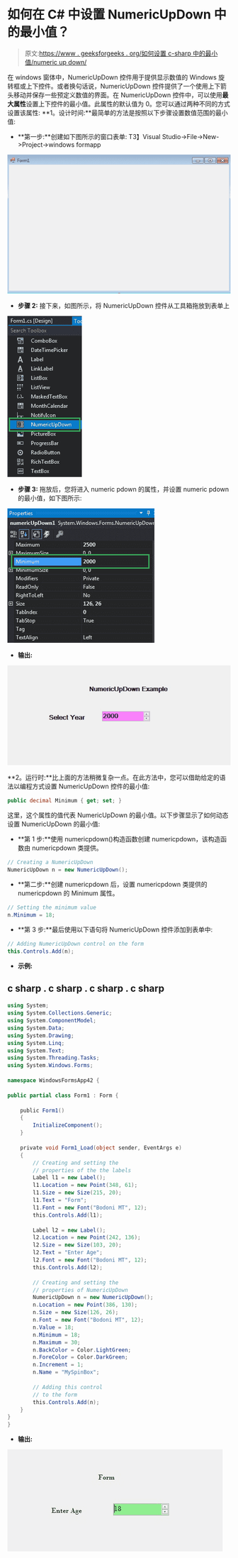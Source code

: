 # 如何在 C# 中设置 NumericUpDown 中的最小值？

> 原文:[https://www . geeksforgeeks . org/如何设置 c-sharp 中的最小值/numeric up down/](https://www.geeksforgeeks.org/how-to-set-minimum-value-in-numericupdown-in-c-sharp/)

在 windows 窗体中，NumericUpDown 控件用于提供显示数值的 Windows 旋转框或上下控件。或者换句话说，NumericUpDown 控件提供了一个使用上下箭头移动并保存一些预定义数值的界面。在 NumericUpDown 控件中，可以使用**最大属性**设置上下控件的最小值。此属性的默认值为 0。您可以通过两种不同的方式设置该属性:
**1。设计时间:**最简单的方法是按照以下步骤设置数值范围的最小值:

*   **第一步:**创建如下图所示的窗口表单:
    T3】Visual Studio->File->New->Project->windows formapp

![](img/de9202f1f4646167e60ea580d67273d9.png)

*   **步骤 2:** 接下来，如图所示，将 NumericUpDown 控件从工具箱拖放到表单上

![](img/7e6793c7707d6f751dd57d4d9f670dfe.png)

*   **步骤 3:** 拖放后，您将进入 numeric pdown 的属性，并设置 numeric pdown 的最小值，如下图所示:

![](img/43a45fde03605d02d9d568ec02162e64.png)

*   **输出:**

![](img/5b906b098eadf850992d59c76d8ac722.png)

**2。运行时:**比上面的方法稍微复杂一点。在此方法中，您可以借助给定的语法以编程方式设置 NumericUpDown 控件的最小值:

```cs
public decimal Minimum { get; set; }
```

这里，这个属性的值代表 NumericUpDown 的最小值。以下步骤显示了如何动态设置 NumericUpDown 的最小值:

*   **第 1 步:**使用 numericpdown()构造函数创建 numericpdown，该构造函数由 numericpdown 类提供。

```cs
// Creating a NumericUpDown
NumericUpDown n = new NumericUpDown();
```

*   **第二步:**创建 numericpdown 后，设置 numericpdown 类提供的 numericpdown 的 Minimum 属性。

```cs
// Setting the minimum value
n.Minimum = 18;
```

*   **第 3 步:**最后使用以下语句将 NumericUpDown 控件添加到表单中:

```cs
// Adding NumericUpDown control on the form
this.Controls.Add(n);
```

*   **示例:**

## c sharp . c sharp . c sharp . c sharp

```cs
using System;
using System.Collections.Generic;
using System.ComponentModel;
using System.Data;
using System.Drawing;
using System.Linq;
using System.Text;
using System.Threading.Tasks;
using System.Windows.Forms;

namespace WindowsFormsApp42 {

public partial class Form1 : Form {

    public Form1()
    {
        InitializeComponent();
    }

    private void Form1_Load(object sender, EventArgs e)
    {
        // Creating and setting the
        // properties of the the labels
        Label l1 = new Label();
        l1.Location = new Point(348, 61);
        l1.Size = new Size(215, 20);
        l1.Text = "Form";
        l1.Font = new Font("Bodoni MT", 12);
        this.Controls.Add(l1);

        Label l2 = new Label();
        l2.Location = new Point(242, 136);
        l2.Size = new Size(103, 20);
        l2.Text = "Enter Age";
        l2.Font = new Font("Bodoni MT", 12);
        this.Controls.Add(l2);

        // Creating and setting the
        // properties of NumericUpDown
        NumericUpDown n = new NumericUpDown();
        n.Location = new Point(386, 130);
        n.Size = new Size(126, 26);
        n.Font = new Font("Bodoni MT", 12);
        n.Value = 18;
        n.Minimum = 18;
        n.Maximum = 30;
        n.BackColor = Color.LightGreen;
        n.ForeColor = Color.DarkGreen;
        n.Increment = 1;
        n.Name = "MySpinBox";

        // Adding this control
        // to the form
        this.Controls.Add(n);
    }
}
}
```

*   **输出:**

![](img/08409d5c405f1f8c14492a1162a08225.png)
